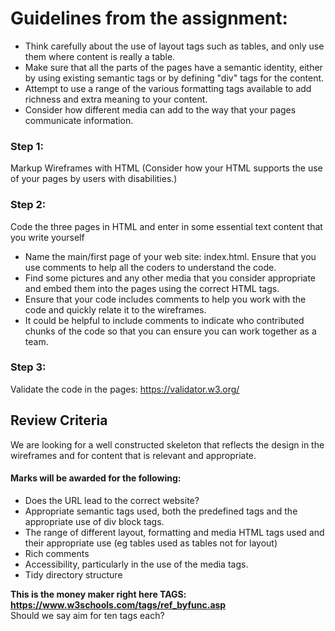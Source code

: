 

# Guidelines from the assignment:
*  Think carefully about the use of layout tags such as tables, and only use them where content is really a table. 
*  Make sure that all the parts of the pages have a semantic identity, either by using existing semantic tags or by 
defining "div" tags for the content. 
*  Attempt to use a range of the various formatting tags available to add richness and extra meaning to your content. 
*  Consider how different media can add to the way that your pages communicate information.
    
### Step 1: 
Markup Wireframes with HTML (Consider how your HTML supports the use of your pages by users with disabilities.)
### Step 2: 
Code the three pages in HTML and enter in some essential text content that you write yourself
*  Name the main/first page of your web site: index.html. Ensure that you use comments to help all the coders to 
   understand the code.
*  Find some pictures and any other media that you consider appropriate and embed them into the pages using the 
   correct HTML tags. 
*  Ensure that your code includes comments to help you work with the code and quickly relate it to the wireframes.
*  It could be helpful to include comments to indicate who contributed chunks of the code so that you can ensure 
   you can work together as a team.
### Step 3: 
   Validate the code in the pages: https://validator.w3.org/
   
## Review Criteria
We are looking for a well constructed skeleton that reflects the design in the wireframes and for content that is relevant and appropriate.

#### Marks will be awarded for the following:

*  Does the URL lead to the correct website?
*  Appropriate semantic tags used, both the predefined tags and the appropriate use of div block tags.
*  The range of different layout, formatting and media HTML tags used and their appropriate use (eg tables used as tables not for layout)
*  Rich comments
*  Accessibility, particularly in the use of the media tags. 
*  Tidy directory structure

**This is the money maker right here TAGS: https://www.w3schools.com/tags/ref_byfunc.asp**  
Should we say aim for ten tags each?
